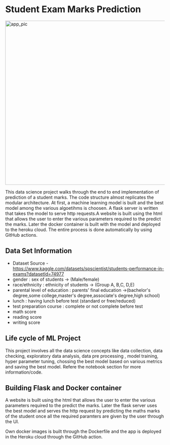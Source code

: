 # Student Exam Marks Prediction

<img width="518" alt="app_pic" src="https://user-images.githubusercontent.com/89142569/229308530-fba4c588-e244-4693-8629-99b1954b0248.PNG">


This data science project walks through the end to end implementation of prediction of a student marks. The code structure almost replicates the modular architecture. At first, a machine learning model is built and the best model among the various algoetihms is choosen. A flask server is written that takes the model to serve http requests.A website is built using the html
that allows the user to enter the various parameters required to the predict the marks. Later the docker
container is built with the model and deployed to the heroku cloud. The entire process is done automatically by using GitHub actions.

## Data Set Information
* Dataset Source - https://www.kaggle.com/datasets/spscientist/students-performance-in-exams?datasetId=74977
* gender : sex of students -> (Male/female)
* race/ethnicity : ethnicity of students -> (Group A, B,C, D,E)
* parental level of education : parents' final education ->(bachelor's degree,some college,master's     degree,associate's degree,high school)
* lunch : having lunch before test (standard or free/reduced)
* test preparation course : complete or not complete before test
* math score
* reading score
* writing score

## Life cycle of ML Project

This project involves all the data science concepts like data collection, data checking, exploratory data analysis, data pre processing , model training, hyper parameter tuning, chossing the best model based on various metrics and saving the best model. Refere the notebook section for more information/code.

## Building Flask and Docker container

A website is built using the html that allows the user to enter the various parameters required to the predict the marks. Later the flask server uses the best model and serves the http request by predicting the maths marks of the student once all the required paramters are given by the user through the UI.

Own docker images is built through the Dockerfile and the app is deployed in the Heroku cloud through the GitHub action.

